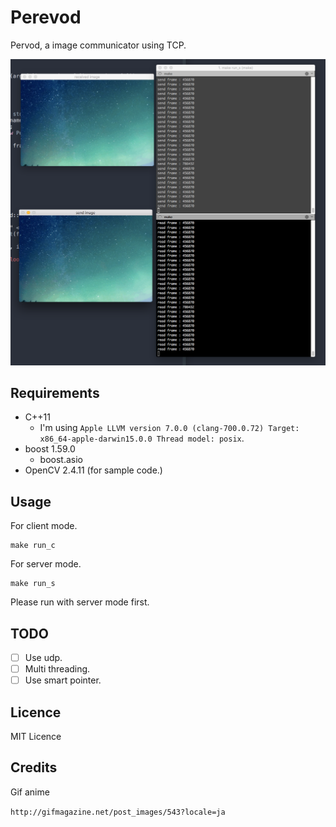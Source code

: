# Perevod

Pervod, a image communicator using TCP.

![ss](https://raw.githubusercontent.com/0x0c/Perevod/master/asset/Screen%20Shot%202015-10-17%20at%202.46.34%20AM.png)

## Requirements

- C++11
  - I'm using `Apple LLVM version 7.0.0 (clang-700.0.72) Target: x86_64-apple-darwin15.0.0 Thread model: posix`.
- boost 1.59.0
  - boost.asio
- OpenCV 2.4.11 (for sample code.)

## Usage

For client mode.

```
make run_c
```

For server mode.

```
make run_s
```

Please run with server mode first.

## TODO
- [ ] Use udp.
- [ ] Multi threading.
- [ ] Use smart pointer. 

## Licence

MIT Licence

## Credits
Gif anime 

`http://gifmagazine.net/post_images/543?locale=ja`